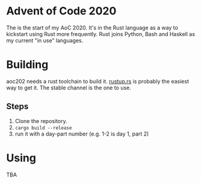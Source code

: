 # Advent of Code 2020

The is the start of my AoC 2020.  It's in the Rust language as a way to
kickstart using Rust more frequently.  Rust joins Python, Bash and Haskell as
my current "in use" languages.

# Building

aoc202 needs a rust toolchain to build it.
[rustup.rs](https://rustup.rs/) is probably the easiest way to get it.
The stable channel is the one to use.

## Steps

1. Clone the repository.
2. `cargo build --release`
3. run it with a day-part number (e.g. 1-2 is day 1, part 2)

# Using

TBA
